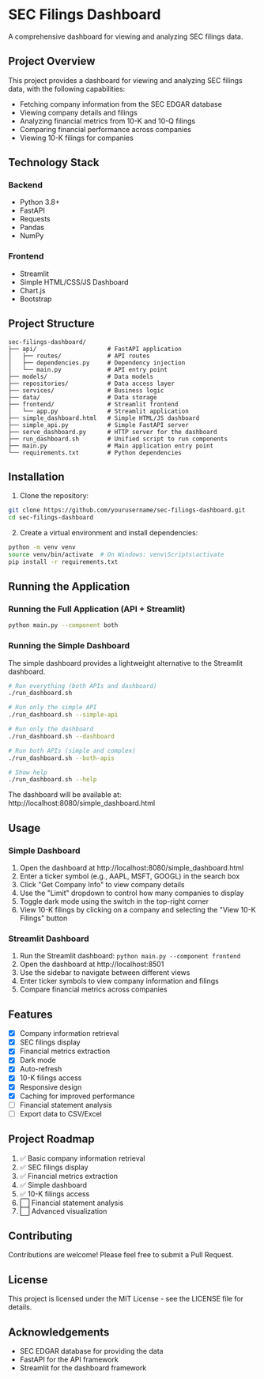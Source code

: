 # SEC Filings Dashboard

A comprehensive dashboard for viewing and analyzing SEC filings data.

## Project Overview

This project provides a dashboard for viewing and analyzing SEC filings data, with the following capabilities:

* Fetching company information from the SEC EDGAR database
* Viewing company details and filings
* Analyzing financial metrics from 10-K and 10-Q filings
* Comparing financial performance across companies
* Viewing 10-K filings for companies

## Technology Stack

### Backend
* Python 3.8+
* FastAPI
* Requests
* Pandas
* NumPy

### Frontend
* Streamlit
* Simple HTML/CSS/JS Dashboard
* Chart.js
* Bootstrap

## Project Structure

```
sec-filings-dashboard/
├── api/                    # FastAPI application
│   ├── routes/             # API routes
│   ├── dependencies.py     # Dependency injection
│   └── main.py             # API entry point
├── models/                 # Data models
├── repositories/           # Data access layer
├── services/               # Business logic
├── data/                   # Data storage
├── frontend/               # Streamlit frontend
│   └── app.py              # Streamlit application
├── simple_dashboard.html   # Simple HTML/JS dashboard
├── simple_api.py           # Simple FastAPI server
├── serve_dashboard.py      # HTTP server for the dashboard
├── run_dashboard.sh        # Unified script to run components
├── main.py                 # Main application entry point
└── requirements.txt        # Python dependencies
```

## Installation

1. Clone the repository:
```bash
git clone https://github.com/yourusername/sec-filings-dashboard.git
cd sec-filings-dashboard
```

2. Create a virtual environment and install dependencies:
```bash
python -m venv venv
source venv/bin/activate  # On Windows: venv\Scripts\activate
pip install -r requirements.txt
```

## Running the Application

### Running the Full Application (API + Streamlit)

```bash
python main.py --component both
```

### Running the Simple Dashboard

The simple dashboard provides a lightweight alternative to the Streamlit dashboard.

```bash
# Run everything (both APIs and dashboard)
./run_dashboard.sh

# Run only the simple API
./run_dashboard.sh --simple-api

# Run only the dashboard
./run_dashboard.sh --dashboard

# Run both APIs (simple and complex)
./run_dashboard.sh --both-apis

# Show help
./run_dashboard.sh --help
```

The dashboard will be available at: http://localhost:8080/simple_dashboard.html

## Usage

### Simple Dashboard

1. Open the dashboard at http://localhost:8080/simple_dashboard.html
2. Enter a ticker symbol (e.g., AAPL, MSFT, GOOGL) in the search box
3. Click "Get Company Info" to view company details
4. Use the "Limit" dropdown to control how many companies to display
5. Toggle dark mode using the switch in the top-right corner
6. View 10-K filings by clicking on a company and selecting the "View 10-K Filings" button

### Streamlit Dashboard

1. Run the Streamlit dashboard: `python main.py --component frontend`
2. Open the dashboard at http://localhost:8501
3. Use the sidebar to navigate between different views
4. Enter ticker symbols to view company information and filings
5. Compare financial metrics across companies

## Features

- [x] Company information retrieval
- [x] SEC filings display
- [x] Financial metrics extraction
- [x] Dark mode
- [x] Auto-refresh
- [x] 10-K filings access
- [x] Responsive design
- [x] Caching for improved performance
- [ ] Financial statement analysis
- [ ] Export data to CSV/Excel

## Project Roadmap

1. ✅ Basic company information retrieval
2. ✅ SEC filings display
3. ✅ Financial metrics extraction
4. ✅ Simple dashboard
5. ✅ 10-K filings access
6. ⬜ Financial statement analysis
7. ⬜ Advanced visualization

## Contributing

Contributions are welcome! Please feel free to submit a Pull Request.

## License

This project is licensed under the MIT License - see the LICENSE file for details.

## Acknowledgements

* SEC EDGAR database for providing the data
* FastAPI for the API framework
* Streamlit for the dashboard framework 